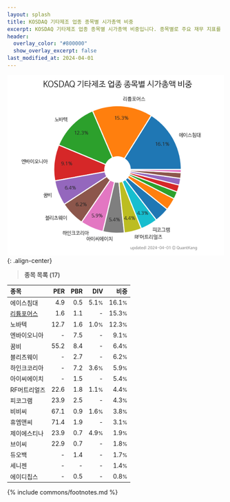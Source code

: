 ```yaml
---
layout: splash
title: KOSDAQ 기타제조 업종 종목별 시가총액 비중
excerpt: KOSDAQ 기타제조 업종 종목별 시가총액 비중입니다. 종목별로 주요 재무 지표를 함께 표시합니다.
header:
  overlay_color: "#800000"
  show_overlay_excerpt: false
last_modified_at: 2024-04-01
---
```



![KOSDAQ 기타제조 업종 종목별 시가총액 비중](/stats/sector/images/kosdaq_업종_기타제조_종목.png){: .align-center}


> **종목 목록 (17)**<a id="list"></a>

| **종목** | **PER** | **PBR** | **DIV** | **비중** |
| :------- | ------: | ------: | ------: | -------: |
| 에이스침대 | 4.9 | 0.5 | 5.1<small>%</small> | 16.1<small>%</small> |
| [리튬포어스](/073570/) | 1.6 | 1.1 | - | 15.3<small>%</small> |
| 노바텍 | 12.7 | 1.6 | 1.0<small>%</small> | 12.3<small>%</small> |
| 엔바이오니아 | - | 7.5 | - | 9.1<small>%</small> |
| 꿈비 | 55.2 | 8.4 | - | 6.4<small>%</small> |
| 블리츠웨이 | - | 2.7 | - | 6.2<small>%</small> |
| 하인크코리아 | - | 7.2 | 3.6<small>%</small> | 5.9<small>%</small> |
| 아이씨에이치 | - | 1.5 | - | 5.4<small>%</small> |
| RF머트리얼즈 | 22.6 | 1.8 | 1.1<small>%</small> | 4.4<small>%</small> |
| 피코그램 | 23.9 | 2.5 | - | 4.3<small>%</small> |
| 비비씨 | 67.1 | 0.9 | 1.6<small>%</small> | 3.8<small>%</small> |
| 휴엠앤씨 | 71.4 | 1.9 | - | 3.1<small>%</small> |
| 제이에스티나 | 23.9 | 0.7 | 4.9<small>%</small> | 1.9<small>%</small> |
| 브이씨 | 22.9 | 0.7 | - | 1.8<small>%</small> |
| 듀오백 | - | 1.4 | - | 1.7<small>%</small> |
| 세니젠 | - | - | - | 1.4<small>%</small> |
| 에이디칩스 | - | 0.5 | - | 0.8<small>%</small> |

{% include commons/footnotes.md %}